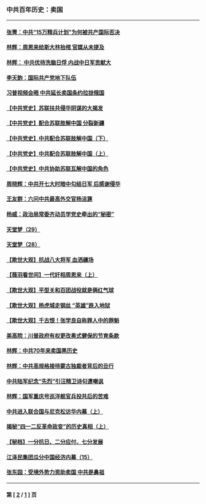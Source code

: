### 中共百年历史：卖国
---
#### [张菁：中共“15万精兵计划”为何被共产国际否决](../../pages/nf1176117/n13967677.md?04220430) 
#### [林辉：周恩来给斯大林抬棺 官媒从未提及](../../pages/nf1176117/n13961173.md?04220430) 
#### [林辉： 中共优待洗脑日俘 内战中日军贡献大](../../pages/nf1176117/n13624644.md?04220430) 
#### [李天韵：国际共产党地下队伍](../../pages/nf1176117/n13611808.md?04220430) 
#### [习普视频会晤 中共延长卖国条约拉拢俄国](../../pages/nf1176117/n13060971.md?04220430) 
#### [【中共党史】苏联扶共侵华阴谋的大揭发](../../pages/nf1176117/n13056050.md?04220430) 
#### [【中共党史】配合苏联肢解中国 分裂新疆](../../pages/nf1176117/n13040700.md?04220430) 
#### [【中共党史】中共配合苏联肢解中国（下）](../../pages/nf1176117/n13035660.md?04220430) 
#### [【中共党史】中共配合苏联肢解中国（上）](../../pages/nf1176117/n13030262.md?04220430) 
#### [【中共党史】中共协助苏联瓦解中国的角色](../../pages/nf1176117/n13018109.md?04220430) 
#### [周晓辉：中共开七大时暗中勾结日军 后感谢侵华](../../pages/nf1176117/n12921960.md?04220430) 
#### [王友群：六问中共最高外交官杨洁篪](../../pages/nf1176117/n12836495.md?04220430) 
#### [杨威：政治局常委齐动员学党史牵出的“秘密”](../../pages/nf1176117/n12764642.md?04220430) 
#### [天堂梦（29）](../../pages/nf1176117/n12408465.md?04220430) 
#### [天堂梦（28）](../../pages/nf1176117/n12408309.md?04220430) 
#### [【欺世大观】抗战八大将军 血洒疆场](../../pages/nf1176117/n12357044.md?04220430) 
#### [【薇羽看世间】一代奸相周恩来（上）](../../pages/nf1176117/n12401109.md?04220430) 
#### [【欺世大观】平型关和百团战役就是俩红气球](../../pages/nf1176117/n12359157.md?04220430) 
#### [【欺世大观】杨虎城走钢丝 “英雄”跌入地狱](../../pages/nf1176117/n12358840.md?04220430) 
#### [【欺世大观】千古恨！张学良自称罪人中的罪魁](../../pages/nf1176117/n12358629.md?04220430) 
#### [美高院：川普政府有权更改奥式健保的节育条款](../../pages/nf1176117/n12242171.md?04220430) 
#### [林辉：中共70年来卖国黑历史](../../pages/nf1176117/n11552181.md?04220430) 
#### [林辉：中共高规格接待蒙古独裁者背后的丑行](../../pages/nf1176117/n11225005.md?04220430) 
#### [中共陆军纪念“先烈”引汪精卫诗句遭嘲讽](../../pages/nf1176117/n11153345.md?04220430) 
#### [林辉：国军重庆号巡洋舰官兵投共后的苦难](../../pages/nf1176117/n10997801.md?04220430) 
#### [中共进入联合国与尼克松访华内幕（上）](../../pages/nf1176117/n10138788.md?04220430) 
#### [揭秘“四一二反革命政变”的历史真相（上）](../../pages/nf1176117/n9996650.md?04220430) 
#### [【秘档】一分抗日、二分应付、七分发展](../../pages/nf1176117/n9331484.md?04220430) 
#### [江泽民集团瓜分中国经济内幕（15）](../../pages/nf1176117/n9268584.md?04220430) 
#### [张东园：受境外势力资助卖国 中共是鼻祖](../../pages/nf1176117/n9272480.md?04220430) 

---
#### 第 [ [2](./2.md?04220430) / [1](./1.md?04220430) ] 页

